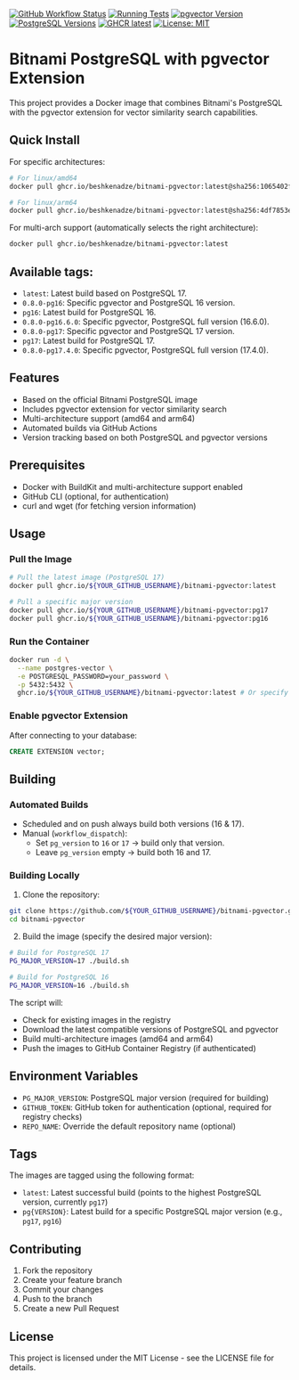 [![GitHub Workflow Status](https://github.com/beshkenadze/bitnami-pgvector/actions/workflows/build.yml/badge.svg)](https://github.com/beshkenadze/bitnami-pgvector/actions/workflows/build.yml) [![Running Tests](https://github.com/beshkenadze/bitnami-pgvector/actions/workflows/test.yml/badge.svg)](https://github.com/beshkenadze/bitnami-pgvector/actions/workflows/test.yml) [![pgvector Version](https://img.shields.io/badge/pgvector-0.8.0-green.svg)](https://github.com/pgvector/pgvector/releases) [![PostgreSQL Versions](https://img.shields.io/badge/PostgreSQL-16%20%7C%2017-blue.svg)](https://www.postgresql.org/) [![GHCR latest](https://img.shields.io/badge/GHCR-latest-blue)](https://github.com/beshkenadze/bitnami-pgvector/pkgs/container/bitnami-pgvector) [![License: MIT](https://img.shields.io/badge/License-MIT-yellow.svg)](LICENSE)

# Bitnami PostgreSQL with pgvector Extension

This project provides a Docker image that combines Bitnami's PostgreSQL with the pgvector extension for vector similarity search capabilities.

## Quick Install

For specific architectures:

```bash
# For linux/amd64
docker pull ghcr.io/beshkenadze/bitnami-pgvector:latest@sha256:1065402f43c9384a0b34a64d6cab0839f9b332b5cb4d75c97161fb12ad25fc92

# For linux/arm64
docker pull ghcr.io/beshkenadze/bitnami-pgvector:latest@sha256:4df7853e68c428460c1b529f41e9b5b7dbc7052925c8077980c92c27343dd84f
```

For multi-arch support (automatically selects the right architecture):

```bash
docker pull ghcr.io/beshkenadze/bitnami-pgvector:latest
```

## Available tags:

<!-- AVAILABLE_TAGS_START -->
*   `latest`: Latest build based on PostgreSQL 17.
*   `0.8.0-pg16`: Specific pgvector and PostgreSQL 16 version.
*   `pg16`: Latest build for PostgreSQL 16.
*   `0.8.0-pg16.6.0`: Specific pgvector, PostgreSQL full version (16.6.0).
*   `0.8.0-pg17`: Specific pgvector and PostgreSQL 17 version.
*   `pg17`: Latest build for PostgreSQL 17.
*   `0.8.0-pg17.4.0`: Specific pgvector, PostgreSQL full version (17.4.0).
<!-- AVAILABLE_TAGS_END -->

## Features

- Based on the official Bitnami PostgreSQL image
- Includes pgvector extension for vector similarity search
- Multi-architecture support (amd64 and arm64)
- Automated builds via GitHub Actions
- Version tracking based on both PostgreSQL and pgvector versions

## Prerequisites

- Docker with BuildKit and multi-architecture support enabled
- GitHub CLI (optional, for authentication)
- curl and wget (for fetching version information)

## Usage

### Pull the Image

```bash
# Pull the latest image (PostgreSQL 17)
docker pull ghcr.io/${YOUR_GITHUB_USERNAME}/bitnami-pgvector:latest

# Pull a specific major version
docker pull ghcr.io/${YOUR_GITHUB_USERNAME}/bitnami-pgvector:pg17
docker pull ghcr.io/${YOUR_GITHUB_USERNAME}/bitnami-pgvector:pg16
```

### Run the Container

```bash
docker run -d \
  --name postgres-vector \
  -e POSTGRESQL_PASSWORD=your_password \
  -p 5432:5432 \
  ghcr.io/${YOUR_GITHUB_USERNAME}/bitnami-pgvector:latest # Or specify :pg17 or :pg16
```

### Enable pgvector Extension

After connecting to your database:

```sql
CREATE EXTENSION vector;
```

## Building

### Automated Builds

- Scheduled and on push always build both versions (16 & 17).
- Manual (`workflow_dispatch`):
  - Set `pg_version` to `16` or `17` → build only that version.
  - Leave `pg_version` empty → build both 16 and 17.

### Building Locally

1. Clone the repository:

```bash
git clone https://github.com/${YOUR_GITHUB_USERNAME}/bitnami-pgvector.git
cd bitnami-pgvector
```

2. Build the image (specify the desired major version):

```bash
# Build for PostgreSQL 17
PG_MAJOR_VERSION=17 ./build.sh

# Build for PostgreSQL 16
PG_MAJOR_VERSION=16 ./build.sh
```

The script will:

- Check for existing images in the registry
- Download the latest compatible versions of PostgreSQL and pgvector
- Build multi-architecture images (amd64 and arm64)
- Push the images to GitHub Container Registry (if authenticated)

## Environment Variables

- `PG_MAJOR_VERSION`: PostgreSQL major version (required for building)
- `GITHUB_TOKEN`: GitHub token for authentication (optional, required for registry checks)
- `REPO_NAME`: Override the default repository name (optional)

## Tags

The images are tagged using the following format:

- `latest`: Latest successful build (points to the highest PostgreSQL version, currently `pg17`)
- `pg{VERSION}`: Latest build for a specific PostgreSQL major version (e.g., `pg17`, `pg16`)

## Contributing

1. Fork the repository
2. Create your feature branch
3. Commit your changes
4. Push to the branch
5. Create a new Pull Request

## License

This project is licensed under the MIT License - see the LICENSE file for details.
